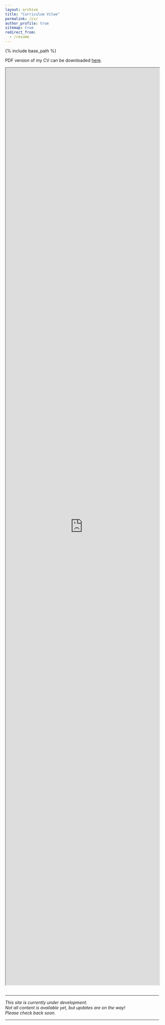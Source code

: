 ```yaml
---
layout: archive
title: "Curriculum Vitae"
permalink: /cv/
author_profile: true
sitemap: true
redirect_from:
  - /resume
---
```


{% include base_path %}

PDF version of my CV can be downloaded <a href="https://drive.google.com/file/d/1jzgj3fTRM6fvDSxzeHDf28ZEcpF73P8B/view?usp=sharing" target="_blank">here</a>.

<iframe src="https://drive.google.com/file/d/1jzgj3fTRM6fvDSxzeHDf28ZEcpF73P8B/preview" width="100%" style="height:75vh;" allow="autoplay">
    <p>Your browser does not support the PDF viewer. Please <a href="https://drive.google.com/file/d/1jzgj3fTRM6fvDSxzeHDf28ZEcpF73P8B/view?usp=sharing" target="_blank">click here</a> to download the PDF.</p>
</iframe>

<!-- (<iframe src="https://drive.google.com/file/d/1jzgj3fTRM6fvDSxzeHDf28ZEcpF73P8B/preview" width="640" height="480" allow="autoplay"></iframe>) -->


<br>
<br>
<hr>

*This site is currently under development.
<br>Not all content is available yet, but updates are on the way!
<br >Please check back soon.*

<hr>


<!--
Education
======
* B.Eng. Internet of Things Engineering, Central South University, 2022
* Master of Computer Science, North Carolina State University, 2024 (Expected)

Experience
======
* Summer 2021: Backend Developer
  * Kunshan Briup Software Technology, Kunshan, China
  * Duties included: Tagging issues
  

* 2020 - 2021: Research Assistant
  * Central South University University, Changsha, China
  * Supervisor: Prof. Xiyao Liu

Publications
======
  <ul>{% for post in site.publications %}
    {% include archive-single-cv.html %}
  {% endfor %}</ul>
  
Talks
======
  <ul>{% for post in site.talks %}
    {% include archive-single-talk-cv.html %}
  {% endfor %}</ul>
  
Teaching
======
  <ul>{% for post in site.teaching %}
    {% include archive-single-cv.html %}
  {% endfor %}</ul>
  
Service and leadership
======
* Currently signed in to 43 different slack teams
-->